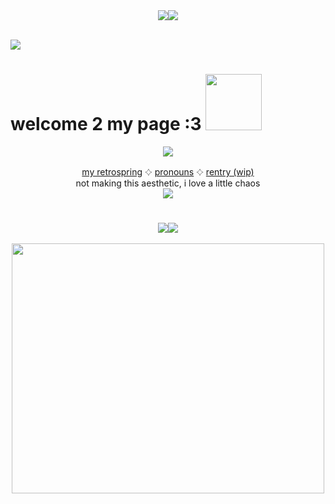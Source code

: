 <div align="center">
 <img src="https://github.com/user-attachments/assets/64cb5226-cdd4-41d2-9059-230469155109"><img src="https://github.com/user-attachments/assets/64cb5226-cdd4-41d2-9059-230469155109"> <br /> <br />
</div>

![](https://komarev.com/ghpvc/?username=sednoseterces&color=ff69b4&style=plastic&label=++++🍫🍬🍭🧁🎂🍰🍨++++) <br /> 
# welcome 2 my page :3 <img src="https://github.com/user-attachments/assets/d9d070b8-efa8-4ee0-b3d4-d66ee579ae86" height=90 width=90>

<div align="center">
<img src="https://github.com/user-attachments/assets/44f6f4f3-501f-4247-9470-f950c083c006"> <br /> 
</div>
<div align="center">
  
 [my retrospring](https://retrospring.net/@applepox) 𔓕 [pronouns](https://pronouns.cc/@yesmylord) 𔓕 [rentry (wip)](https://rentry.co/applepox) <br />
 not making this aesthetic, i love a little chaos <br />
 <img src="https://github.com/user-attachments/assets/0de94148-f90c-4935-ad8e-0ba720fbbb89">

</div>

#
<div align="center">
 <img src="https://github.com/user-attachments/assets/64cb5226-cdd4-41d2-9059-230469155109"><img src="https://github.com/user-attachments/assets/64cb5226-cdd4-41d2-9059-230469155109"> <br /> <br />
<img src="https://github.com/user-attachments/assets/a385409d-fc76-4d0f-b259-c27acc62a7a2" height=400 width=500> <br />
</div>

